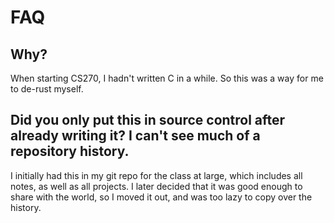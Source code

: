 # FAQ

## Why?

When starting CS270, I hadn't written C in a while.
So this was a way for me to de-rust myself.

## Did you only put this in source control after already writing it? I can't see much of a repository history.

I initially had this in my git repo for the class at large, which includes all notes, as well as all projects.
I later decided that it was good enough to share with the world, so I moved it out, and was too lazy to copy over the history.


